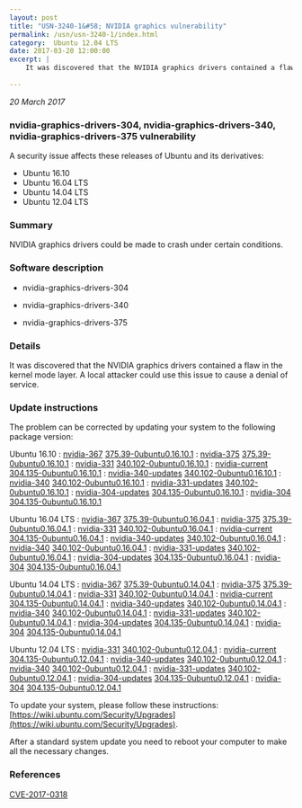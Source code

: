 ```yaml
---
layout: post
title: "USN-3240-1&#58; NVIDIA graphics vulnerability"
permalink: /usn/usn-3240-1/index.html
category:  Ubuntu 12.04 LTS
date: 2017-03-20 12:00:00
excerpt: |
    It was discovered that the NVIDIA graphics drivers contained a flaw in the kernel mode layer. A local attacker could use this issue to cause a denial of service. 
    
--- 
```

 
 

*20 March 2017*

### nvidia-graphics-drivers-304, nvidia-graphics-drivers-340, nvidia-graphics-drivers-375 vulnerability

A security issue affects these releases of Ubuntu and its derivatives:

* Ubuntu 16.10
* Ubuntu 16.04 LTS
* Ubuntu 14.04 LTS
* Ubuntu 12.04 LTS

### Summary

NVIDIA graphics drivers could be made to crash under certain conditions. 

### Software description

* nvidia-graphics-drivers-304 

* nvidia-graphics-drivers-340 

* nvidia-graphics-drivers-375 

### Details

It was discovered that the NVIDIA graphics drivers contained a flaw in the kernel mode layer. A local attacker could use this issue to cause a denial of service. 

### Update instructions

The problem can be corrected by updating your system to the following package version:

Ubuntu 16.10
 : [nvidia-367](https://launchpad.net/ubuntu/+source/nvidia-graphics-drivers-375) <span> [375.39-0ubuntu0.16.10.1](https://launchpad.net/ubuntu/+source/nvidia-graphics-drivers-375/375.39-0ubuntu0.16.10.1) </span> 
 : [nvidia-375](https://launchpad.net/ubuntu/+source/nvidia-graphics-drivers-375) <span> [375.39-0ubuntu0.16.10.1](https://launchpad.net/ubuntu/+source/nvidia-graphics-drivers-375/375.39-0ubuntu0.16.10.1) </span> 
 : [nvidia-331](https://launchpad.net/ubuntu/+source/nvidia-graphics-drivers-340) <span> [340.102-0ubuntu0.16.10.1](https://launchpad.net/ubuntu/+source/nvidia-graphics-drivers-340/340.102-0ubuntu0.16.10.1) </span> 
 : [nvidia-current](https://launchpad.net/ubuntu/+source/nvidia-graphics-drivers-304) <span> [304.135-0ubuntu0.16.10.1](https://launchpad.net/ubuntu/+source/nvidia-graphics-drivers-304/304.135-0ubuntu0.16.10.1) </span> 
 : [nvidia-340-updates](https://launchpad.net/ubuntu/+source/nvidia-graphics-drivers-340) <span> [340.102-0ubuntu0.16.10.1](https://launchpad.net/ubuntu/+source/nvidia-graphics-drivers-340/340.102-0ubuntu0.16.10.1) </span> 
 : [nvidia-340](https://launchpad.net/ubuntu/+source/nvidia-graphics-drivers-340) <span> [340.102-0ubuntu0.16.10.1](https://launchpad.net/ubuntu/+source/nvidia-graphics-drivers-340/340.102-0ubuntu0.16.10.1) </span> 
 : [nvidia-331-updates](https://launchpad.net/ubuntu/+source/nvidia-graphics-drivers-340) <span> [340.102-0ubuntu0.16.10.1](https://launchpad.net/ubuntu/+source/nvidia-graphics-drivers-340/340.102-0ubuntu0.16.10.1) </span> 
 : [nvidia-304-updates](https://launchpad.net/ubuntu/+source/nvidia-graphics-drivers-304) <span> [304.135-0ubuntu0.16.10.1](https://launchpad.net/ubuntu/+source/nvidia-graphics-drivers-304/304.135-0ubuntu0.16.10.1) </span> 
 : [nvidia-304](https://launchpad.net/ubuntu/+source/nvidia-graphics-drivers-304) <span> [304.135-0ubuntu0.16.10.1](https://launchpad.net/ubuntu/+source/nvidia-graphics-drivers-304/304.135-0ubuntu0.16.10.1) </span> 

Ubuntu 16.04 LTS
 : [nvidia-367](https://launchpad.net/ubuntu/+source/nvidia-graphics-drivers-375) <span> [375.39-0ubuntu0.16.04.1](https://launchpad.net/ubuntu/+source/nvidia-graphics-drivers-375/375.39-0ubuntu0.16.04.1) </span> 
 : [nvidia-375](https://launchpad.net/ubuntu/+source/nvidia-graphics-drivers-375) <span> [375.39-0ubuntu0.16.04.1](https://launchpad.net/ubuntu/+source/nvidia-graphics-drivers-375/375.39-0ubuntu0.16.04.1) </span> 
 : [nvidia-331](https://launchpad.net/ubuntu/+source/nvidia-graphics-drivers-340) <span> [340.102-0ubuntu0.16.04.1](https://launchpad.net/ubuntu/+source/nvidia-graphics-drivers-340/340.102-0ubuntu0.16.04.1) </span> 
 : [nvidia-current](https://launchpad.net/ubuntu/+source/nvidia-graphics-drivers-304) <span> [304.135-0ubuntu0.16.04.1](https://launchpad.net/ubuntu/+source/nvidia-graphics-drivers-304/304.135-0ubuntu0.16.04.1) </span> 
 : [nvidia-340-updates](https://launchpad.net/ubuntu/+source/nvidia-graphics-drivers-340) <span> [340.102-0ubuntu0.16.04.1](https://launchpad.net/ubuntu/+source/nvidia-graphics-drivers-340/340.102-0ubuntu0.16.04.1) </span> 
 : [nvidia-340](https://launchpad.net/ubuntu/+source/nvidia-graphics-drivers-340) <span> [340.102-0ubuntu0.16.04.1](https://launchpad.net/ubuntu/+source/nvidia-graphics-drivers-340/340.102-0ubuntu0.16.04.1) </span> 
 : [nvidia-331-updates](https://launchpad.net/ubuntu/+source/nvidia-graphics-drivers-340) <span> [340.102-0ubuntu0.16.04.1](https://launchpad.net/ubuntu/+source/nvidia-graphics-drivers-340/340.102-0ubuntu0.16.04.1) </span> 
 : [nvidia-304-updates](https://launchpad.net/ubuntu/+source/nvidia-graphics-drivers-304) <span> [304.135-0ubuntu0.16.04.1](https://launchpad.net/ubuntu/+source/nvidia-graphics-drivers-304/304.135-0ubuntu0.16.04.1) </span> 
 : [nvidia-304](https://launchpad.net/ubuntu/+source/nvidia-graphics-drivers-304) <span> [304.135-0ubuntu0.16.04.1](https://launchpad.net/ubuntu/+source/nvidia-graphics-drivers-304/304.135-0ubuntu0.16.04.1) </span> 

Ubuntu 14.04 LTS
 : [nvidia-367](https://launchpad.net/ubuntu/+source/nvidia-graphics-drivers-375) <span> [375.39-0ubuntu0.14.04.1](https://launchpad.net/ubuntu/+source/nvidia-graphics-drivers-375/375.39-0ubuntu0.14.04.1) </span> 
 : [nvidia-375](https://launchpad.net/ubuntu/+source/nvidia-graphics-drivers-375) <span> [375.39-0ubuntu0.14.04.1](https://launchpad.net/ubuntu/+source/nvidia-graphics-drivers-375/375.39-0ubuntu0.14.04.1) </span> 
 : [nvidia-331](https://launchpad.net/ubuntu/+source/nvidia-graphics-drivers-340) <span> [340.102-0ubuntu0.14.04.1](https://launchpad.net/ubuntu/+source/nvidia-graphics-drivers-340/340.102-0ubuntu0.14.04.1) </span> 
 : [nvidia-current](https://launchpad.net/ubuntu/+source/nvidia-graphics-drivers-304) <span> [304.135-0ubuntu0.14.04.1](https://launchpad.net/ubuntu/+source/nvidia-graphics-drivers-304/304.135-0ubuntu0.14.04.1) </span> 
 : [nvidia-340-updates](https://launchpad.net/ubuntu/+source/nvidia-graphics-drivers-340) <span> [340.102-0ubuntu0.14.04.1](https://launchpad.net/ubuntu/+source/nvidia-graphics-drivers-340/340.102-0ubuntu0.14.04.1) </span> 
 : [nvidia-340](https://launchpad.net/ubuntu/+source/nvidia-graphics-drivers-340) <span> [340.102-0ubuntu0.14.04.1](https://launchpad.net/ubuntu/+source/nvidia-graphics-drivers-340/340.102-0ubuntu0.14.04.1) </span> 
 : [nvidia-331-updates](https://launchpad.net/ubuntu/+source/nvidia-graphics-drivers-340) <span> [340.102-0ubuntu0.14.04.1](https://launchpad.net/ubuntu/+source/nvidia-graphics-drivers-340/340.102-0ubuntu0.14.04.1) </span> 
 : [nvidia-304-updates](https://launchpad.net/ubuntu/+source/nvidia-graphics-drivers-304) <span> [304.135-0ubuntu0.14.04.1](https://launchpad.net/ubuntu/+source/nvidia-graphics-drivers-304/304.135-0ubuntu0.14.04.1) </span> 
 : [nvidia-304](https://launchpad.net/ubuntu/+source/nvidia-graphics-drivers-304) <span> [304.135-0ubuntu0.14.04.1](https://launchpad.net/ubuntu/+source/nvidia-graphics-drivers-304/304.135-0ubuntu0.14.04.1) </span> 

Ubuntu 12.04 LTS
 : [nvidia-331](https://launchpad.net/ubuntu/+source/nvidia-graphics-drivers-340) <span> [340.102-0ubuntu0.12.04.1](https://launchpad.net/ubuntu/+source/nvidia-graphics-drivers-340/340.102-0ubuntu0.12.04.1) </span> 
 : [nvidia-current](https://launchpad.net/ubuntu/+source/nvidia-graphics-drivers-304) <span> [304.135-0ubuntu0.12.04.1](https://launchpad.net/ubuntu/+source/nvidia-graphics-drivers-304/304.135-0ubuntu0.12.04.1) </span> 
 : [nvidia-340-updates](https://launchpad.net/ubuntu/+source/nvidia-graphics-drivers-340) <span> [340.102-0ubuntu0.12.04.1](https://launchpad.net/ubuntu/+source/nvidia-graphics-drivers-340/340.102-0ubuntu0.12.04.1) </span> 
 : [nvidia-340](https://launchpad.net/ubuntu/+source/nvidia-graphics-drivers-340) <span> [340.102-0ubuntu0.12.04.1](https://launchpad.net/ubuntu/+source/nvidia-graphics-drivers-340/340.102-0ubuntu0.12.04.1) </span> 
 : [nvidia-331-updates](https://launchpad.net/ubuntu/+source/nvidia-graphics-drivers-340) <span> [340.102-0ubuntu0.12.04.1](https://launchpad.net/ubuntu/+source/nvidia-graphics-drivers-340/340.102-0ubuntu0.12.04.1) </span> 
 : [nvidia-304-updates](https://launchpad.net/ubuntu/+source/nvidia-graphics-drivers-304) <span> [304.135-0ubuntu0.12.04.1](https://launchpad.net/ubuntu/+source/nvidia-graphics-drivers-304/304.135-0ubuntu0.12.04.1) </span> 
 : [nvidia-304](https://launchpad.net/ubuntu/+source/nvidia-graphics-drivers-304) <span> [304.135-0ubuntu0.12.04.1](https://launchpad.net/ubuntu/+source/nvidia-graphics-drivers-304/304.135-0ubuntu0.12.04.1) </span> 

To update your system, please follow these instructions: [https://wiki.ubuntu.com/Security/Upgrades](https://wiki.ubuntu.com/Security/Upgrades).

After a standard system update you need to reboot your computer to make all the necessary changes. 

### References

 
 [CVE-2017-0318](http://people.ubuntu.com/~ubuntu-security/cve/CVE-2017-0318)
 


